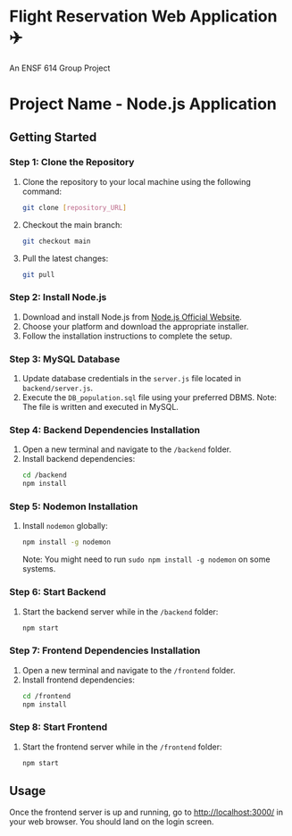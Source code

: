 # Flight Reservation Web Application ✈️

An ENSF 614 Group Project

# Project Name - Node.js Application

## Getting Started

### Step 1: Clone the Repository
1. Clone the repository to your local machine using the following command:
    ```bash
    git clone [repository_URL]
    ```

2. Checkout the main branch:
    ```bash
    git checkout main
    ```

3. Pull the latest changes:
    ```bash
    git pull
    ```

### Step 2: Install Node.js
1. Download and install Node.js from [Node.js Official Website](https://nodejs.org/en/download/current).
2. Choose your platform and download the appropriate installer.
3. Follow the installation instructions to complete the setup.

### Step 3: MySQL Database
1. Update database credentials in the `server.js` file located in `backend/server.js`.
2. Execute the `DB_population.sql` file using your preferred DBMS. Note: The file is written and executed in MySQL.

### Step 4: Backend Dependencies Installation
1. Open a new terminal and navigate to the `/backend` folder.
2. Install backend dependencies:
    ```bash
    cd /backend
    npm install
    ```

### Step 5: Nodemon Installation
1. Install `nodemon` globally:
    ```bash
    npm install -g nodemon
    ```
   Note: You might need to run `sudo npm install -g nodemon` on some systems.

### Step 6: Start Backend
1. Start the backend server while in the `/backend` folder:
    ```bash
    npm start
    ```

### Step 7: Frontend Dependencies Installation
1. Open a new terminal and navigate to the `/frontend` folder.
2. Install frontend dependencies:
    ```bash
    cd /frontend
    npm install
    ```

### Step 8: Start Frontend
1. Start the frontend server while in the `/frontend` folder:
    ```bash
    npm start
    ```

## Usage
Once the frontend server is up and running, go to [http://localhost:3000/](http://localhost:3000/) in your web browser. You should land on the login screen.
